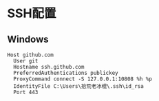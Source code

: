 # SSH配置

## Windows

```shell
Host github.com
  User git
  Hostname ssh.github.com
  PreferredAuthentications publickey
  ProxyCommand connect -S 127.0.0.1:10808 %h %p
  IdentityFile C:\Users\拾荒老冰棍\.ssh\id_rsa
  Port 443
```

